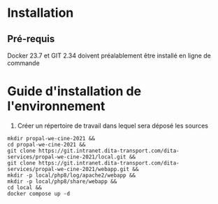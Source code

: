 # Installation

## Pré-requis

Docker 23.7 et GIT 2.34 doivent préalablement être installé en ligne de commande

# Guide d'installation de l'environnement

1. Créer un répertoire de travail dans lequel sera déposé les sources
```
mkdir propal-we-cine-2021 &&
cd propal-we-cine-2021 &&
git clone https://git.intranet.dita-transport.com/dita-services/propal-we-cine-2021/local.git &&
git clone https://git.intranet.dita-transport.com/dita-services/propal-we-cine-2021/webapp.git &&
mkdir -p local/php8/log/apache2/webapp &&
mkdir -p local/php8/share/webapp &&
cd local &&
docker compose up -d
```
